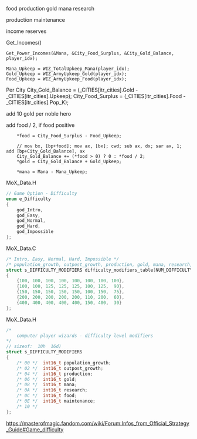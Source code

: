 



food
production
gold
mana
research

production
maintenance

income
reserves




Get_Incomes()

    Get_Power_Incomes(&Mana, &City_Food_Surplus, &City_Gold_Balance, player_idx);

    Mana_Upkeep = WIZ_TotalUpkeep_Mana(player_idx);
    Gold_Upkeep = WIZ_ArmyUpkeep_Gold(player_idx);
    Food_Upkeep = WIZ_ArmyUpkeep_Food(player_idx);

Per City
    City_Gold_Balance = (_CITIES[itr_cities].Gold - _CITIES[itr_cities].Upkeep);
    City_Food_Surplus = (_CITIES[itr_cities].Food - _CITIES[itr_cities].Pop_K);

add 10 gold per noble hero

add food / 2, if food positive


        *food = City_Food_Surplus - Food_Upkeep;

        // mov bx, [bp+food]; mov ax, [bx]; cwd; sub ax, dx; sar ax, 1; add [bp+City_Gold_Balance], ax
        City_Gold_Balance += (*food > 0) ? 0 : *food / 2;
        *gold = City_Gold_Balance + Gold_Upkeep;

        *mana = Mana - Mana_Upkeep;



MoX_Data.H
```c
// Game Option - Difficulty
enum e_Difficulty
{
    god_Intro,
    god_Easy,
    god_Normal,
    god_Hard,
    god_Impossible
};
```

MoX_Data.C
```c
/* Intro, Easy, Normal, Hard, Impossible */
/* population_growth, outpost_growth, production, gold, mana, research, food, maintenance */
struct s_DIFFICULTY_MODIFIERS difficulty_modifiers_table[NUM_DIFFICULTY_LEVEL] =
{
    {100, 100, 100, 100, 100, 100, 100, 100},
    {100, 100, 125, 125, 125, 100, 125,  90},
    {150, 150, 150, 150, 150, 100, 150,  75},
    {200, 200, 200, 200, 200, 110, 200,  60},
    {400, 400, 400, 400, 400, 150, 400,  30}
};
```

MoX_Data.H
```c
/*
    computer player wizards - difficulty level modifiers
*/
// sizeof:  10h  16d)
struct s_DIFFICULTY_MODIFIERS
{
    /* 00 */  int16_t population_growth;
    /* 02 */  int16_t outpost_growth;
    /* 04 */  int16_t production;
    /* 06 */  int16_t gold;
    /* 08 */  int16_t mana;
    /* 0A */  int16_t research;
    /* 0C */  int16_t food;
    /* 0E */  int16_t maintenance;
    /* 10 */
};
```


https://masterofmagic.fandom.com/wiki/Forum:Infos_from_Official_Strategy_Guide#Game_difficulty
